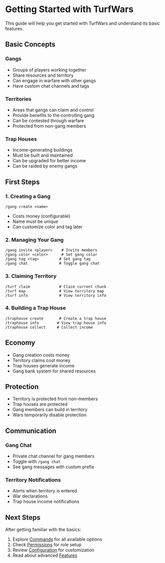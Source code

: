 # Getting Started with TurfWars

This guide will help you get started with TurfWars and understand its basic features.

## Basic Concepts

### Gangs
- Groups of players working together
- Share resources and territory
- Can engage in warfare with other gangs
- Have custom chat channels and tags

### Territories
- Areas that gangs can claim and control
- Provide benefits to the controlling gang
- Can be contested through warfare
- Protected from non-gang members

### Trap Houses
- Income-generating buildings
- Must be built and maintained
- Can be upgraded for better income
- Can be raided by enemy gangs

## First Steps

### 1. Creating a Gang
```
/gang create <name>
```
- Costs money (configurable)
- Name must be unique
- Can customize color and tag later

### 2. Managing Your Gang
```
/gang invite <player>    # Invite members
/gang color <color>      # Set gang color
/gang tag <tag>         # Set gang tag
/gang chat              # Toggle gang chat
```

### 3. Claiming Territory
```
/turf claim             # Claim current chunk
/turf map               # View territory map
/turf info              # View territory info
```

### 4. Building a Trap House
```
/traphouse create       # Create a trap house
/traphouse info        # View trap house info
/traphouse collect     # Collect income
```

## Economy

- Gang creation costs money
- Territory claims cost money
- Trap houses generate income
- Gang bank system for shared resources

## Protection

- Territory is protected from non-members
- Trap houses are protected
- Gang members can build in territory
- Wars temporarily disable protection

## Communication

### Gang Chat
- Private chat channel for gang members
- Toggle with `/gang chat`
- See gang messages with custom prefix

### Territory Notifications
- Alerts when territory is entered
- War declarations
- Trap house income notifications

## Next Steps

After getting familiar with the basics:
1. Explore [Commands](commands.md) for all available options
2. Check [Permissions](permissions.md) for role setup
3. Review [Configuration](configuration.md) for customization
4. Read about advanced [Features](features.md)
